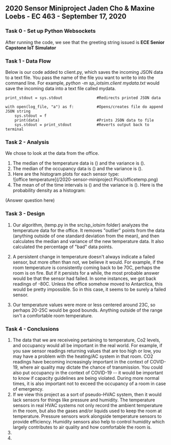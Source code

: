 ## 2020 Sensor Miniproject Jaden Cho & Maxine Loebs - EC 463 - September 17, 2020

### Task 0 - Set up Python Websockets
After running the code, we see that the greeting string issued is **ECE Senior Capstone IoT Simulator** 

### Task 1 - Data Flow
Below is our code added to client.py, which saves the incoming JSON data to a text file. You pass the name of the file you want to write to into the command line. For example, *python -m sp_iotsim.client mydata.txt* would save the incoming data into a text file called mydata.

    print_stdout = sys.stdout               #Redirects printed JSON data

    with open(log_file, "a") as f:          #Opens/creates file do append JSON string
        sys.stdout = f 
        print(data)                         #Prints JSON data to file
        sys.stdout = print_stdout           #Reverts output back to terminal

### Task 2  - Analysis
We chose to look at the data from the office. 
1. The median of the temperature data is () and the variance is ().  
2. The median of the occupancy data is () and the variance is ().  
3. Here are the histogram plots for each sensor type:  
![office temperature](/2020-sensor-miniproject Pics/officetemp.png)
4. The mean of of the time intervals is () and the variance is (). Here is the probability density as a histogram:  

(Answer question here)

### Task 3  - Design
1.  Our algorithm, (temp.py in the src/sp_iotsim folder) analyzes the temperature data for the office. It removes "outlier" points from the data (anything outside of one standard deviation from the mean), and then calculates the median and variance of the new temperature data. It also calculated the percentage of "bad" data points. 

2.  A persistent change in temperature doesn't always indicate a failed sensor, but more often than not, we believe it would. For example, if the room temperature is consistently coming back to be 70C, perhaps the room is on fire. But if it persists for a while, the most probable answer would be that the sensor had failed. In some instances, we got back readings of -80C. Unless the office somehow moved to Antarctica, this would be pretty impossible. So in this case, it seems to be surely a failed sensor.
3.  Our temperature values were more or less centered around 23C, so perhaps 20-25C would be good bounds. Anything outside of the range isn't a comfortable room temperature.

### Task 4 - Conclusions
1.  The data that we are receiveing pertaining to temperature, Co2 levels, and occupancy would all be important in the real world. For example, if you saw sensor readings returning values that are too high or low, you may have a problem with the heating/AC system in that room. CO2 readings have becoming increasingly important in the context of COVID-19, where air quality may dictate the chance of transmission. You could also put occupancy in the context of COVID-19 -- it would be important to know if capacity guidelines are being violated. During more normal times, it is also important not to exceed the occupancy of a room in case of emergency.  
2.  If we view this project as a sort of pseudo-HVAC system, then it would lack sensors for things like pressure and humidity. The temperature sensors in real HVAC systems not only record the ambient temperature in the room, but also the gases and/or liquids used to keep the room at temperature. Pressure sensors work alongside temperature sensors to provide efficiency. Humidity sensors also help to control humidity which largely contributes to air quality and how comfortable the room is.  
3.  
4.  

